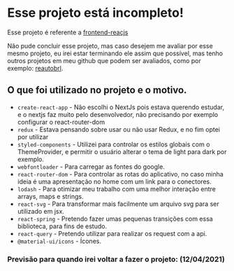 # Esse projeto está incompleto!

Esse projeto é referente a [frontend-reacjs](https://github.com/godevapi/vagas/tree/master/frontend-reactjs)

Não pude concluir esse projeto, mas caso desejem me avaliar por esse mesmo projeto, eu irei estar terminando ele assim que possível, mas tenho outros projetos em meu github que podem ser avaliados, como por exemplo: [reautobrl](https://github.com/sydo26/reautobrl).

## O que foi utilizado no projeto e o motivo.

- `create-react-app` - Não escolhi o NextJs pois estava querendo estudar, e o nextjs faz muito pelo desenvolvedor, não precisando por exemplo configurar o react-router-dom
- `redux` - Estava pensando sobre usar ou não usar Redux, e no fim optei por utilizar
- `styled-components` - Utilizei para controlar os estilos globais com o ThemeProvider, e permitir o usuário alterar o tema de light para dark por exemplo.
- `webfontloader` - Para carregar as fontes do google.
- `react-router-dom` - Para controlar as rotas do aplicativo, no caso minha ideia é uma apresentação no home com um link para o conectores.
- `lodash` - Para otimizar meu trabalho com uma melhor interação entre arrays, maps e strings.
- `react-svg` - Para transformar mais facilmente um arquivo svg para ser utilizado em jsx.
- `react-spring` - Pretendo fazer umas pequenas transições com essa biblioteca, para fins de estudo.
- `react-query` - Pretendo utilizar para realizar os request com a api.
- `@material-ui/icons` - Ícones.

### Previsão para quando irei voltar a fazer o projeto: (12/04/2021)

